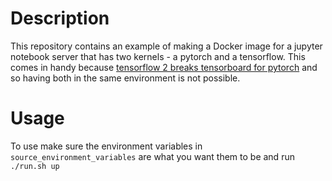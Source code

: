 # Description

This repository contains an example of making a Docker image for a jupyter notebook server that 
has two kernels - a pytorch and a tensorflow. This comes in handy because [tensorflow 2 breaks 
tensorboard for pytorch](https://github.com/pytorch/pytorch/issues/30966) and so having both in 
the same environment is not possible.

# Usage

To use make sure the environment variables in `source_environment_variables` are what you want 
them to be and run `./run.sh up`
